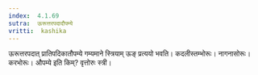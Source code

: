 ```yaml
---
index:  4.1.69
sutra:  ऊरूत्तरपदादौपम्ये
vritti:  kashika 
---
```


ऊरूत्तरपदात् प्रातिपदिकातौपम्ये गम्यमाने स्त्रियाम् ऊङ् प्रत्ययो भवति। कदलीस्तम्भोरूः। नागनासोरूः। करभोरूः। औपम्ये इति किम्? वृत्तोरुः स्त्री।

